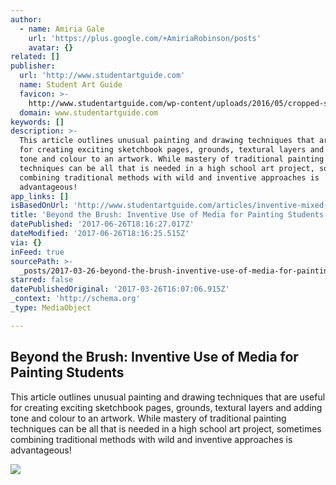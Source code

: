 ```yaml
---
author:
  - name: Amiria Gale
    url: 'https://plus.google.com/+AmiriaRobinson/posts'
    avatar: {}
related: []
publisher:
  url: 'http://www.studentartguide.com'
  name: Student Art Guide
  favicon: >-
    http://www.studentartguide.com/wp-content/uploads/2016/05/cropped-studentartguide-app-icon-5-192x192.png
  domain: www.studentartguide.com
keywords: []
description: >-
  This article outlines unusual painting and drawing techniques that are useful
  for creating exciting sketchbook pages, grounds, textural layers and adding
  tone and colour to an artwork. While mastery of traditional painting
  techniques can be all that is needed in a high school art project, sometimes
  combining traditional methods with wild and inventive approaches is
  advantageous!
app_links: []
isBasedOnUrl: 'http://www.studentartguide.com/articles/inventive-mixed-media-techniques'
title: 'Beyond the Brush: Inventive Use of Media for Painting Students'
datePublished: '2017-06-26T18:16:27.017Z'
dateModified: '2017-06-26T18:16:25.515Z'
via: {}
inFeed: true
sourcePath: >-
  _posts/2017-03-26-beyond-the-brush-inventive-use-of-media-for-painting-studen.md
starred: false
datePublishedOriginal: '2017-03-26T16:07:06.915Z'
_context: 'http://schema.org'
_type: MediaObject

---
```

<article style=""><h1>Beyond the Brush: Inventive Use of Media for Painting Students</h1><p>This article outlines unusual painting and drawing techniques that are useful for creating exciting sketchbook pages, grounds, textural layers and adding tone and colour to an artwork. While mastery of traditional painting techniques can be all that is needed in a high school art project, sometimes combining traditional methods with wild and inventive approaches is advantageous!</p><img src="http://www.studentartguide.com/wp-content/uploads/2015/02/lilibeth-cuenca-rasmussen.jpg" /></article>